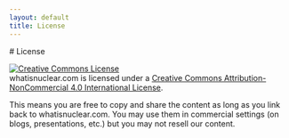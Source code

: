 ```yaml
---
layout: default
title: License
---
```


<div class="row">
<div class="col-md-8" markdown="1">
# License

<a rel="license" href="http://creativecommons.org/licenses/by-nc/4.0/"><img
alt="Creative Commons License" style="border-width:0"
src="https://licensebuttons.net/l/by-nc/4.0/88x31.png" /></a><br />
<span>
whatisnuclear.com
</span> is licensed under a <a
rel="license" href="https://creativecommons.org/licenses/by-nc/4.0/">Creative
Commons Attribution-NonCommercial 4.0 International License</a>.

This means you are free to copy and share the content as long as you link back
to whatisnuclear.com. You may use them in commercial settings (on blogs,
presentations, etc.) but you may not resell our content.

</div>
</div>
